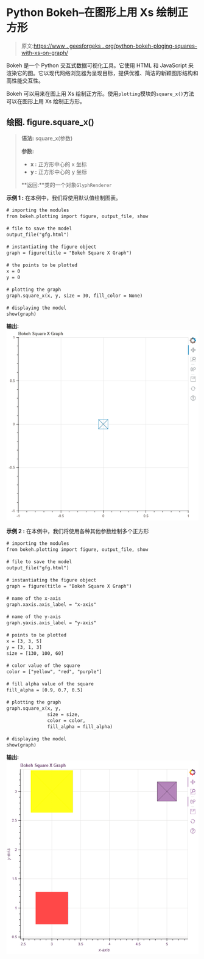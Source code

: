 # Python Bokeh–在图形上用 Xs 绘制正方形

> 原文:[https://www . geesforgeks . org/python-bokeh-ploging-squares-with-xs-on-graph/](https://www.geeksforgeeks.org/python-bokeh-plotting-squares-with-xs-on-a-graph/)

Bokeh 是一个 Python 交互式数据可视化工具。它使用 HTML 和 JavaScript 来渲染它的图。它以现代网络浏览器为呈现目标，提供优雅、简洁的新颖图形结构和高性能交互性。

Bokeh 可以用来在图上用 Xs 绘制正方形。使用`plotting`模块的`square_x()`方法可以在图形上用 Xs 绘制正方形。

## 绘图. figure.square_x()

> **语法:** square_x(参数)
> 
> **参数:**
> 
> *   **x :** 正方形中心的 x 坐标
> *   **y :** 正方形中心的 y 坐标
> 
> **返回:**类的一个对象`GlyphRenderer`

**示例 1 :** 在本例中，我们将使用默认值绘制图表。

```
# importing the modules
from bokeh.plotting import figure, output_file, show

# file to save the model
output_file("gfg.html")

# instantiating the figure object
graph = figure(title = "Bokeh Square X Graph")

# the points to be plotted
x = 0
y = 0

# plotting the graph
graph.square_x(x, y, size = 30, fill_color = None)

# displaying the model
show(graph)
```

**输出:**
![](img/1bc207423e8f8e3d1aec53979a1759e0.png)

**示例 2 :** 在本例中，我们将使用各种其他参数绘制多个正方形

```
# importing the modules 
from bokeh.plotting import figure, output_file, show 

# file to save the model 
output_file("gfg.html") 

# instantiating the figure object 
graph = figure(title = "Bokeh Square X Graph") 

# name of the x-axis 
graph.xaxis.axis_label = "x-axis"

# name of the y-axis 
graph.yaxis.axis_label = "y-axis"

# points to be plotted
x = [3, 3, 5]
y = [3, 1, 3]
size = [130, 100, 60]

# color value of the square
color = ["yellow", "red", "purple"]

# fill alpha value of the square
fill_alpha = [0.9, 0.7, 0.5]

# plotting the graph 
graph.square_x(x, y,
               size = size,
               color = color,
               fill_alpha = fill_alpha) 

# displaying the model 
show(graph)
```

**输出:**
![](img/83946106b4b50caca03a25a88aa33e8a.png)